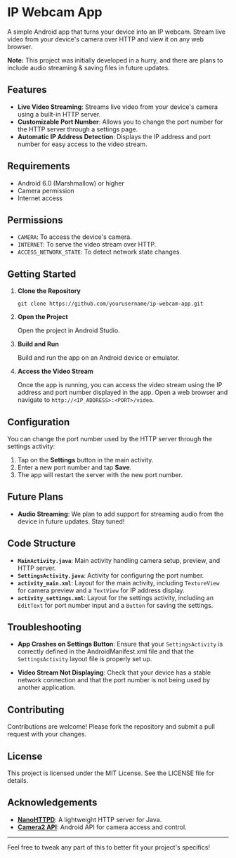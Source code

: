 # IP Webcam App

A simple Android app that turns your device into an IP webcam. Stream live video from your device's camera over HTTP and view it on any web browser.

**Note:** This project was initially developed in a hurry, and there are plans to include audio streaming & saving files in future updates.

## Features

- **Live Video Streaming**: Streams live video from your device's camera using a built-in HTTP server.
- **Customizable Port Number**: Allows you to change the port number for the HTTP server through a settings page.
- **Automatic IP Address Detection**: Displays the IP address and port number for easy access to the video stream.

## Requirements

- Android 6.0 (Marshmallow) or higher
- Camera permission
- Internet access

## Permissions

- `CAMERA`: To access the device's camera.
- `INTERNET`: To serve the video stream over HTTP.
- `ACCESS_NETWORK_STATE`: To detect network state changes.

## Getting Started

1. **Clone the Repository**
    
    `git clone https://github.com/yourusername/ip-webcam-app.git`
    
2. **Open the Project**
    
    Open the project in Android Studio.
    
3. **Build and Run**
    
    Build and run the app on an Android device or emulator.
    
4. **Access the Video Stream**
    
    Once the app is running, you can access the video stream using the IP address and port number displayed in the app. Open a web browser and navigate to `http://<IP_ADDRESS>:<PORT>/video`.
    

## Configuration

You can change the port number used by the HTTP server through the settings activity:

1. Tap on the **Settings** button in the main activity.
2. Enter a new port number and tap **Save**.
3. The app will restart the server with the new port number.

## Future Plans

- **Audio Streaming**: We plan to add support for streaming audio from the device in future updates. Stay tuned!

## Code Structure

- **`MainActivity.java`**: Main activity handling camera setup, preview, and HTTP server.
- **`SettingsActivity.java`**: Activity for configuring the port number.
- **`activity_main.xml`**: Layout for the main activity, including `TextureView` for camera preview and a `TextView` for IP address display.
- **`activity_settings.xml`**: Layout for the settings activity, including an `EditText` for port number input and a `Button` for saving the settings.

## Troubleshooting

- **App Crashes on Settings Button**: Ensure that your `SettingsActivity` is correctly defined in the AndroidManifest.xml file and that the `SettingsActivity` layout file is properly set up.
    
- **Video Stream Not Displaying**: Check that your device has a stable network connection and that the port number is not being used by another application.
    

## Contributing

Contributions are welcome! Please fork the repository and submit a pull request with your changes.

## License

This project is licensed under the MIT License. See the LICENSE file for details.

## Acknowledgements

- **[NanoHTTPD](https://github.com/NanoHttpd/nanohttpd)**: A lightweight HTTP server for Java.
- **[Camera2 API](https://developer.android.com/reference/android/hardware/camera2/package-summary)**: Android API for camera access and control.

---

Feel free to tweak any part of this to better fit your project's specifics!